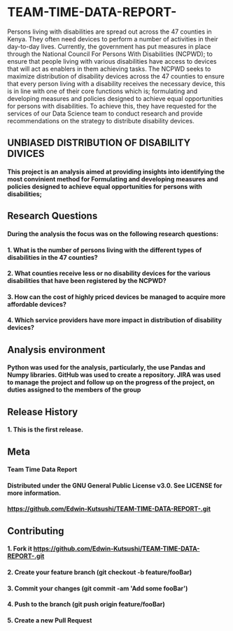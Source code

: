 # TEAM-TIME-DATA-REPORT-
Persons living with disabilities are spread out across the 47 counties in Kenya. They often need devices to perform a number of activities in their day-to-day lives. 
Currently, the government has put measures in place through the National Council For Persons With Disabilities (NCPWD); to ensure that people living with various disabilities have access to devices that will act as enablers in them achieving tasks.
The NCPWD seeks to maximize distribution of disability devices across the 47 counties to ensure that every person living with a disability receives the necessary device, this is in line with one of their core functions which is; formulating and developing measures and policies designed to achieve equal opportunities for persons with disabilities. 
To achieve this, they have requested for the services of our Data Science team to conduct research and provide recommendations on the strategy to distribute disability devices. 

##  UNBIASED DISTRIBUTION OF DISABILITY DIVICES
#### This project is an analysis aimed at providing insights into identifying the most convinient method for Formulating and developing measures and policies designed to achieve equal opportunities for persons with disabilities;

##  Research Questions
#### During the analysis the focus was on the following research questions:
#### 1. What is the number of persons living with the different types of disabilities in the 47 counties?
#### 2. What counties receive less or no disability devices for the various disabilities that have been registered by the NCPWD?
#### 3. How can the cost of highly priced devices be managed to acquire more affordable devices?
#### 4. Which service providers have more impact in distribution of disability devices?

##  Analysis environment
#### Python was used for the analysis, particularly, the use Pandas and Numpy libraries. GitHub was used to create a repository. JIRA was used to manage the project and follow up on the progress of the project, on duties assigned to the members of the group

##  Release History
#### 1. This is the first release.

##  Meta
#### Team Time Data Report
#### Distributed under the GNU General Public License v3.0. See LICENSE for more information.
#### https://github.com/Edwin-Kutsushi/TEAM-TIME-DATA-REPORT-.git

##  Contributing
#### 1. Fork it https://github.com/Edwin-Kutsushi/TEAM-TIME-DATA-REPORT-.git
#### 2. Create your feature branch (git checkout -b feature/fooBar)
#### 3. Commit your changes (git commit -am 'Add some fooBar')
#### 4. Push to the branch (git push origin feature/fooBar)
#### 5. Create a new Pull Request
